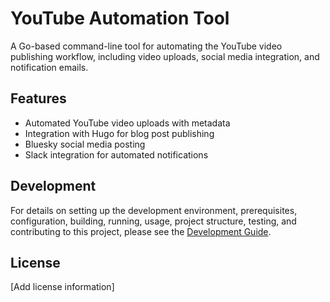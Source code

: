# YouTube Automation Tool

A Go-based command-line tool for automating the YouTube video publishing workflow, including video uploads, social media integration, and notification emails.

## Features

- Automated YouTube video uploads with metadata
- Integration with Hugo for blog post publishing
- Bluesky social media posting
- Slack integration for automated notifications

## Development

For details on setting up the development environment, prerequisites, configuration, building, running, usage, project structure, testing, and contributing to this project, please see the [Development Guide](docs/development.md).

## License

[Add license information]

<!-- Test comment for release automation -->
